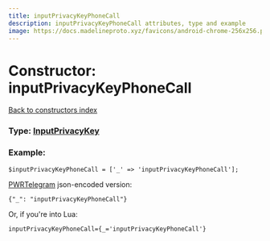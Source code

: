 ```yaml
---
title: inputPrivacyKeyPhoneCall
description: inputPrivacyKeyPhoneCall attributes, type and example
image: https://docs.madelineproto.xyz/favicons/android-chrome-256x256.png
---
```

# Constructor: inputPrivacyKeyPhoneCall  
[Back to constructors index](index.md)






### Type: [InputPrivacyKey](../types/InputPrivacyKey.md)


### Example:

```
$inputPrivacyKeyPhoneCall = ['_' => 'inputPrivacyKeyPhoneCall'];
```  

[PWRTelegram](https://pwrtelegram.xyz) json-encoded version:

```
{"_": "inputPrivacyKeyPhoneCall"}
```


Or, if you're into Lua:  


```
inputPrivacyKeyPhoneCall={_='inputPrivacyKeyPhoneCall'}

```


